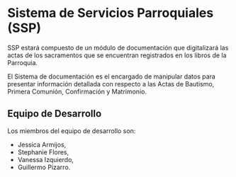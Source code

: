 # Sistema de Servicios Parroquiales (SSP)

SSP estará compuesto de un módulo de documentación que digitalizará las actas de los sacramentos que se encuentran registrados en los libros de la Parroquia.

El Sistema de documentación es el encargado de manipular datos para presentar información detallada con respecto a las Actas de Bautismo, Primera Comunión, Confirmación y Matrimonio.

## Equipo de Desarrollo

Los miembros del equipo de desarrollo son:

- Jessica Armijos,
- Stephanie Flores,
- Vanessa Izquierdo,
- Guillermo Pizarro.
